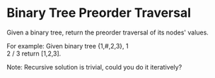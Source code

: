 Binary Tree Preorder Traversal
==============================

Given a binary tree, return the preorder traversal of its nodes' values.

For example:
Given binary tree {1,#,2,3},
   1
    \
     2
    /
   3
return [1,2,3].

Note: Recursive solution is trivial, could you do it iteratively?

[1]: https://oj.leetcode.com/problems/binary-tree-preorder-traversal/

